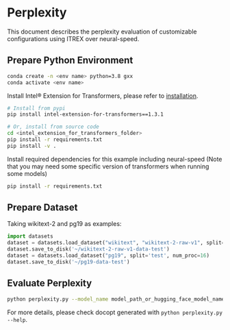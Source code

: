 # Perplexity
This document describes the perplexity evaluation of customizable configurations using ITREX over neural-speed.

## Prepare Python Environment
```bash
conda create -n <env name> python=3.8 gxx
conda activate <env name>
```

Install Intel® Extension for Transformers, please refer to [installation](/docs/installation.md).
```bash
# Install from pypi
pip install intel-extension-for-transformers==1.3.1

# Or, install from source code
cd <intel_extension_for_transformers_folder>
pip install -r requirements.txt
pip install -v .
```

Install required dependencies for this example including neural-speed (Note that you may need some specific version of
transformers when running some models)
```bash
pip install -r requirements.txt
```
## Prepare Dataset
Taking wikitext-2 and pg19 as examples:
``` python
import datasets
dataset = datasets.load_dataset("wikitext", "wikitext-2-raw-v1", split='test', num_proc=16)
dataset.save_to_disk('~/wikitext-2-raw-v1-data-test')
dataset = datasets.load_dataset("pg19", split='test', num_proc=16)
dataset.save_to_disk('~/pg19-data-test')
```

## Evaluate Perplexity
```bash
python perplexity.py --model_name model_path_or_hugging_face_model_name --dataset_name path_to_local_dataset
```
For more details, please check docopt generated with `python perplexity.py --help`.
